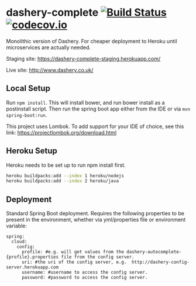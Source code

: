 # dashery-complete [![Build Status](https://travis-ci.org/Cowbacca/dashery-complete.svg?branch=master)](https://travis-ci.org/Cowbacca/dashery-complete) [![codecov.io](https://codecov.io/github/Cowbacca/dashery-complete/coverage.svg?branch=master)](https://codecov.io/github/Cowbacca/dashery-complete?branch=master)
Monolithic version of Dashery.  For cheaper deployment to Heroku until microservices are actually needed.

Staging site: https://dashery-complete-staging.herokuapp.com/

Live site: http://www.dashery.co.uk/

## Local Setup

Run `npm install`.  This will install bower, and run bower install as a postinstall script.  Then run the spring boot app either from the IDE or via `mvn spring-boot:run`.

This project uses Lombok.  To add support for your IDE of choice, see this link: https://projectlombok.org/download.html

## Heroku Setup

Heroku needs to be set up to run npm install first.

```bash
heroku buildpacks:add --index 1 heroku/nodejs
heroku buildpacks:add --index 2 heroku/java
```

## Deployment

Standard Spring Boot deployment.  Requires the following properties to be present in the environment, whether via yml/properties file or environment variable:

```
spring:
  cloud:
    config:
      profile: #e.g. will get values from the dashery-autocomplete-{profile}.properties file from the config server.
      uri: #the uri of the config server, e.g.  http://dashery-config-server.herokuapp.com
      username: #username to access the config server.
      password: #password to access the config server.
```
